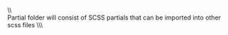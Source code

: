 \\\\\
Partial folder will consist of SCSS partials that can be imported into other scss files
\\\\\\
